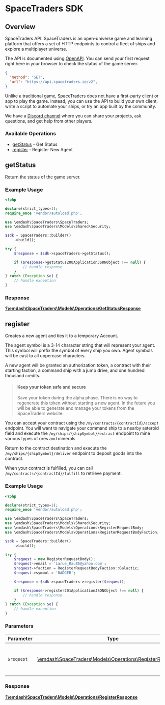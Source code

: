 # SpaceTraders SDK

## Overview

SpaceTraders API: SpaceTraders is an open-universe game and learning platform that offers a set of HTTP endpoints to control a fleet of ships and explore a multiplayer universe.

The API is documented using [OpenAPI](https://github.com/SpaceTradersAPI/api-docs). You can send your first request right here in your browser to check the status of the game server.

```json http
{
  "method": "GET",
  "url": "https://api.spacetraders.io/v2",
}
```

Unlike a traditional game, SpaceTraders does not have a first-party client or app to play the game. Instead, you can use the API to build your own client, write a script to automate your ships, or try an app built by the community.

We have a [Discord channel](https://discord.com/invite/jh6zurdWk5) where you can share your projects, ask questions, and get help from other players.




### Available Operations

* [getStatus](#getstatus) - Get Status
* [register](#register) - Register New Agent

## getStatus

Return the status of the game server.

### Example Usage

```php
<?php

declare(strict_types=1);
require_once 'vendor/autoload.php';

use \emdash\SpaceTraders\SpaceTraders;
use \emdash\SpaceTraders\Models\Shared\Security;

$sdk = SpaceTraders::builder()
    ->build();

try {
    $response = $sdk->spaceTraders->getStatus();

    if ($response->getStatus200ApplicationJSONObject !== null) {
        // handle response
    }
} catch (Exception $e) {
    // handle exception
}
```


### Response

**[?\emdash\SpaceTraders\Models\Operations\GetStatusResponse](../../models/operations/GetStatusResponse.md)**


## register

Creates a new agent and ties it to a temporary Account.

The agent symbol is a 3-14 character string that will represent your agent. This symbol will prefix the symbol of every ship you own. Agent symbols will be cast to all uppercase characters.

A new agent will be granted an authorization token, a contract with their starting faction, a command ship with a jump drive, and one hundred thousand credits.

> #### Keep your token safe and secure
>
> Save your token during the alpha phase. There is no way to regenerate this token without starting a new agent. In the future you will be able to generate and manage your tokens from the SpaceTraders website.

You can accept your contract using the `/my/contracts/{contractId}/accept` endpoint. You will want to navigate your command ship to a nearby asteroid field and execute the `/my/ships/{shipSymbol}/extract` endpoint to mine various types of ores and minerals.

Return to the contract destination and execute the `/my/ships/{shipSymbol}/deliver` endpoint to deposit goods into the contract.

When your contract is fulfilled, you can call `/my/contracts/{contractId}/fulfill` to retrieve payment.

### Example Usage

```php
<?php

declare(strict_types=1);
require_once 'vendor/autoload.php';

use \emdash\SpaceTraders\SpaceTraders;
use \emdash\SpaceTraders\Models\Shared\Security;
use \emdash\SpaceTraders\Models\Operations\RegisterRequestBody;
use \emdash\SpaceTraders\Models\Operations\RegisterRequestBodyFaction;

$sdk = SpaceTraders::builder()
    ->build();

try {
    $request = new RegisterRequestBody();
    $request->email = 'Larue_Rau85@yahoo.com';
    $request->faction = RegisterRequestBodyFaction::Galactic;
    $request->symbol = 'BADGER';

    $response = $sdk->spaceTraders->register($request);

    if ($response->register201ApplicationJSONObject !== null) {
        // handle response
    }
} catch (Exception $e) {
    // handle exception
}
```

### Parameters

| Parameter                                                                                                    | Type                                                                                                         | Required                                                                                                     | Description                                                                                                  |
| ------------------------------------------------------------------------------------------------------------ | ------------------------------------------------------------------------------------------------------------ | ------------------------------------------------------------------------------------------------------------ | ------------------------------------------------------------------------------------------------------------ |
| `$request`                                                                                                   | [\emdash\SpaceTraders\Models\Operations\RegisterRequestBody](../../models/operations/RegisterRequestBody.md) | :heavy_check_mark:                                                                                           | The request object to use for the request.                                                                   |


### Response

**[?\emdash\SpaceTraders\Models\Operations\RegisterResponse](../../models/operations/RegisterResponse.md)**

